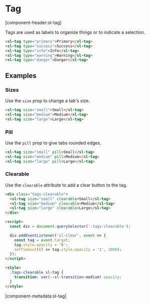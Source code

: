 # Tag

[component-header:sl-tag]

Tags are used as labels to organize things or to indicate a selection.

```html preview
<sl-tag type="primary">Primary</sl-tag>
<sl-tag type="success">Success</sl-tag>
<sl-tag type="info">Info</sl-tag>
<sl-tag type="warning">Warning</sl-tag>
<sl-tag type="danger">Danger</sl-tag>
```

## Examples

### Sizes

Use the `size` prop to change a tab's size.

```html preview
<sl-tag size="small">Small</sl-tag>
<sl-tag size="medium">Medium</sl-tag>
<sl-tag size="large">Large</sl-tag>
```

### Pill

Use the `pill` prop to give tabs rounded edges.

```html preview
<sl-tag size="small" pill>Small</sl-tag>
<sl-tag size="medium" pill>Medium</sl-tag>
<sl-tag size="large" pill>Large</sl-tag>
```

### Clearable

Use the `clearable` attribute to add a clear button to the tag.

```html preview
<div class="tags-clearable">
  <sl-tag size="small" clearable>Small</sl-tag>
  <sl-tag size="medium" clearable>Medium</sl-tag>
  <sl-tag size="large" clearable>Large</sl-tag>
</div>

<script>
  const div = document.querySelector('.tags-clearable');

  div.addEventListener('sl-clear', event => {
    const tag = event.target;
    tag.style.opacity = '0';
    setTimeout(() => tag.style.opacity = '1', 2000);
  });
</script>

<style>
  .tags-clearable sl-tag {
    transition: var(--sl-transition-medium) opacity;
  }
</style>
```

[component-metadata:sl-tag]
